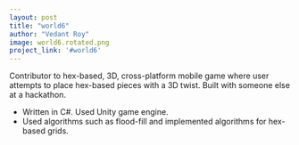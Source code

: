 ```yaml
---
layout: post
title: "world6"
author: "Vedant Roy"
image: world6.rotated.png
project_link: '#world6'
---
```

Contributor to hex-based, 3D, cross-platform mobile game where user attempts to place hex-based pieces with a 3D twist. Built with someone else at a hackathon.
* Written in C#. Used Unity game engine.
* Used algorithms such as flood-fill and implemented algorithms for hex-based grids.